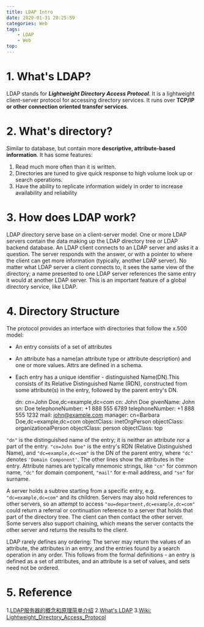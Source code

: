 ```yaml
---
title: LDAP Intro
date: 2020-01-31 20:25:59
categories: Web
tags:
    - LDAP
    - Web
top:
---
```

# 1. What's LDAP?

LDAP stands for ***Lightweight Directory Access Protocol***. It is a lightweight client-server protocol for accessing directory services. It runs over **TCP/IP or other connection oriented transfer services**. 

# 2. What's directory? 

Similar to database, but contain more **descriptive, attribute-based information**. It has some features:

1. Read much more often than it is written. 
2. Directories are tuned to give quick response to high volume look up or search operations.
3. Have the ability to replicate information widely in order to increase availability and reliability


# 3. How does LDAP work? 

LDAP directory serve base on a client-server model. One or more LDAP servers contain the data making up the LDAP directory tree or LDAP backend database. An LDAP client connects to an LDAP server and asks it a question. The server responds with the answer, or with a pointer to where the client can get more information (typically, another LDAP server). No matter what LDAP server a client connects to, it sees the same view of the directory; a name presented to one LDAP server references the same entry it would at another LDAP server. This is an important feature of a global directory service, like LDAP.

# 4. Directory Structure

The protocol provides an interface with directories that follow the x.500 model:
+ An entry consists of a set of attributes
+ An attribute has a name(an attribute type or attribute description) and one or more values. Attrs are defined in a schema. 
+ Each entry has a unique identifier - distinguished Name(DN).This consists of its Relative Distinguished Name (RDN), constructed from some attribute(s) in the entry, followed by the parent entry's DN.

     dn: cn=John Doe,dc=example,dc=com
     cn: John Doe
     givenName: John
     sn: Doe
     telephoneNumber: +1 888 555 6789
     telephoneNumber: +1 888 555 1232
     mail: john@example.com
     manager: cn=Barbara Doe,dc=example,dc=com
     objectClass: inetOrgPerson
     objectClass: organizationalPerson
     objectClass: person
     objectClass: top
     
`"dn"` is the distinguished name of the entry; it is neither an attribute nor a part of the entry. `"cn=John Doe"` is the entry's RDN (Relative Distinguished Name), and `"dc=example,dc=com"` is the DN of the parent entry, where `"dc"` denotes `'Domain Component'`. The other lines show the attributes in the entry. Attribute names are typically mnemonic strings, like `"cn"` for common name, `"dc"` for domain component, `"mail"` for e-mail address, and `"sn"` for surname.

A server holds a subtree starting from a specific entry, e.g. `"dc=example,dc=com"` and its children. Servers may also hold references to other servers, so an attempt to access `"ou=department,dc=example,dc=com"` could return a referral or continuation reference to a server that holds that part of the directory tree. The client can then contact the other server. Some servers also support chaining, which means the server contacts the other server and returns the results to the client.

LDAP rarely defines any ordering: The server may return the values of an attribute, the attributes in an entry, and the entries found by a search operation in any order. This follows from the formal definitions - an entry is defined as a set of attributes, and an attribute is a set of values, and sets need not be ordered. 

# 5. Reference

1.[LDAP服务器的概念和原理简单介绍](https://segmentfault.com/a/1190000002607140)
2.[What's LDAP](https://www.tldp.org/HOWTO/LDAP-HOWTO/whatisldap.html)
3.[Wiki: Lightweight_Directory_Access_Protocol](https://en.wikipedia.org/wiki/Lightweight_Directory_Access_Protocol)
